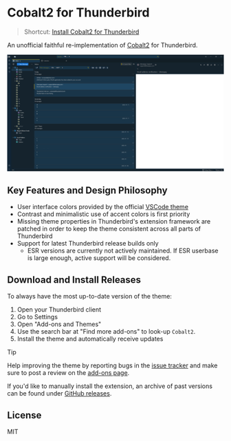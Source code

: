 # Cobalt2 for Thunderbird

> Shortcut:
> [Install Cobalt2 for Thunderbird](#download-and-install-releases)

An unofficial faithful re-implementation of [Cobalt2](https://github.com/wesbos/cobalt2-vscode) for Thunderbird.

[![Preview screenshot of the Thunderbird theme Cobalt2](https://github.com/Pogodaanton/cobalt2-thunderbird/blob/main/.github/cobalt2-thunderbird_example.png?raw=true)](#download-and-install-releases)

## Key Features and Design Philosophy

- User interface colors provided by the official [VSCode theme](https://github.com/wesbos/cobalt2-vscode)
- Contrast and minimalistic use of accent colors is first priority
- Missing theme properties in Thunderbird's extension framework are patched in order to keep the theme consistent across all parts of Thunderbird
- Support for latest Thunderbird release builds only
	- ESR versions are currently not actively maintained. If ESR userbase is large enough, active support will be considered.

## Download and Install Releases

To always have the most up-to-date version of the theme:

1. Open your Thunderbird client
2. Go to Settings
3. Open "Add-ons and Themes"
4. Use the search bar at "Find more add-ons" to look-up `Cobalt2`.
5. Install the theme and automatically receive updates

> [!TIP]
> Help improving the theme by reporting bugs in the [issue tracker](https://github.com/Pogodaanton/cobalt2-thunderbird/issues) and make sure to post a review on the [add-ons page](https://addons.thunderbird.net/en-US/thunderbird/addon/cobalt2/).

If you'd like to manually install the extension, an archive of past versions can be found under [GitHub releases](https://github.com/Pogodaanton/cobalt2-thunderbird/releases).

## License

MIT
